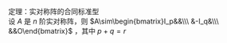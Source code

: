 定理：实对称阵的合同标准型  
设 $A$ 是 $n$ 阶实对称阵，则 $A\sim\begin{bmatrix}I_p&&\\\ &-I_q&\\\ &&O\end{bmatrix}$ ，其中 $p+q=r$  
